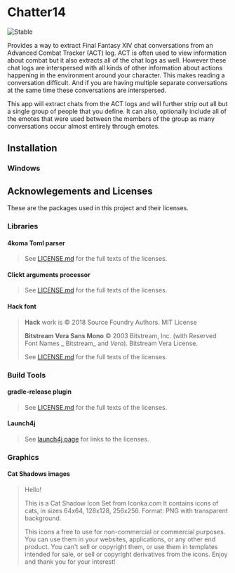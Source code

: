# Chatter14
![Stable](https://img.shields.io/badge/Stable-0.5.0-blue?style=for-the-badge "Stable version 0.5.0")

Provides a way to extract Final Fantasy XIV chat conversations from an Advanced Combat
Tracker (ACT) log. ACT is often used to view information about combat but it also extracts
all of the chat logs as well. However these chat logs are interspersed with all kinds of
other information about actions happening in the environment around your character. This
makes reading a conversation difficult. And if you are having multiple separate
conversations at the same time these conversations are interspersed.

This app will extract chats from the ACT logs and will further strip out all but a single
group of people that you define. It can also, optionally include all of the emotes that
were used between the members of the group as many conversations occur almost entirely
through emotes.

## Installation

### Windows

## Acknowlegements and Licenses

These are the packages used in this project and their licenses.

### Libraries

#### 4koma Toml parser

> See [LICENSE.md](https://github.com/valderman/4koma/blob/main/LICENSE) for the full
> texts of the licenses.

#### Clickt arguments processor

> See [LICENSE.md](https://github.com/ajalt/clikt/blob/master/LICENSE.txt) for the full
> texts of the licenses.

#### Hack font

> **Hack** work is &copy; 2018 Source Foundry Authors. MIT License
>
> **Bitstream Vera Sans Mono** &copy; 2003 Bitstream, Inc. (with Reserved Font Names _
> Bitstream_ and _Vera_). Bitstream Vera License.
>
> See [LICENSE.md](https://github.com/source-foundry/Hack/blob/master/LICENSE.md) for the
> full texts of the licenses.

### Build Tools

#### gradle-release plugin

> See [LICENSE.md](https://github.com/researchgate/gradle-release/blob/main/LICENSE) for
> the full texts of the licenses.

#### Launch4j

> See [launch4j page](http://launch4j.sourceforge.net/index.html) for links to the
> licenses.

### Graphics

#### Cat Shadows images

> Hello!
>
> This is a Cat Shadow Icon Set from Iconka.com
> It contains icons of cats, in sizes 64x64, 128x128, 256x256.
> Format: PNG with transparent background.
>
> This icons a free to use for non-commercial or commercial purposes.
> You can use them in your websites, applications, or any other end product.
> You can't sell or copyright them, or use them in templates intended for sale, or sell or
> copyright derivatives from the icons.
> Enjoy and thank you for your interest!
